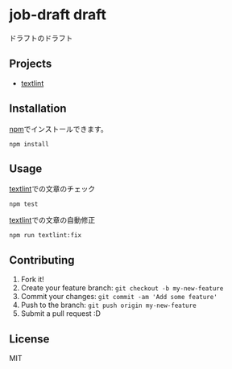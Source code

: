 # job-draft draft

ドラフトのドラフト

## Projects

- [textlint](projects/textlint.md)

## Installation

[npm](https://www.npmjs.com/)でインストールできます。

    npm install

## Usage

[textlint](https://github.com/textlint/textlint "textlint")での文章のチェック

    npm test

[textlint](https://github.com/textlint/textlint "textlint")での文章の自動修正

    npm run textlint:fix


## Contributing

1. Fork it!
2. Create your feature branch: `git checkout -b my-new-feature`
3. Commit your changes: `git commit -am 'Add some feature'`
4. Push to the branch: `git push origin my-new-feature`
5. Submit a pull request :D

## License

MIT